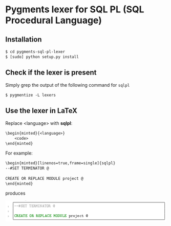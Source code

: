 # Pygments lexer for SQL PL (SQL Procedural Language)

## Installation

    $ cd pygments-sql-pl-lexer
    $ [sudo] python setup.py install

## Check if the lexer is present

Simply grep the output of the following command for `sqlpl`

    $ pygmentize -L lexers

## Use the lexer in LaTeX

Replace &lt;language&gt; with **sqlpl**:

    \begin{minted}{<language>}
        <code>
    \end{minted}

For example:

    \begin{minted}[linenos=true,frame=single]{sqlpl}
    --#SET TERMINATOR @

    CREATE OR REPLACE MODULE project @
    \end{minted}

produces

![](https://github.com/mitakas/pygments-sql-pl-lexer/blob/master/docs/example.png)
